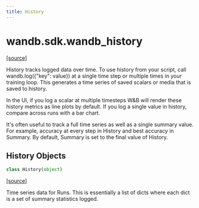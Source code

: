 ```yaml
---
title: History
---
```


<a name="wandb.sdk.wandb_history"></a>
# wandb.sdk.wandb\_history

[[source]](https://github.com/wandb/client/blob/025b586d2951e741c7fbac2df201b9836211b679/wandb/sdk/wandb_history.py#L3)

History tracks logged data over time. To use history from your script, call
wandb.log({"key": value}) at a single time step or multiple times in your
training loop. This generates a time series of saved scalars or media that is
saved to history.

In the UI, if you log a scalar at multiple timesteps W&B will render these
history metrics as line plots by default. If you log a single value in history,
compare across runs with a bar chart.

It's often useful to track a full time series as well as a single summary value.
For example, accuracy at every step in History and best accuracy in Summary.
By default, Summary is set to the final value of History.

<a name="wandb.sdk.wandb_history.History"></a>
## History Objects

```python
class History(object)
```

[[source]](https://github.com/wandb/client/blob/025b586d2951e741c7fbac2df201b9836211b679/wandb/sdk/wandb_history.py#L23)

Time series data for Runs. This is essentially a list of dicts where each
dict is a set of summary statistics logged.

